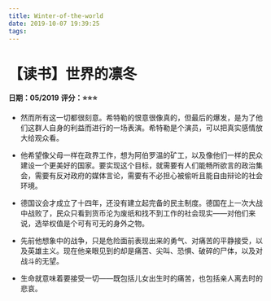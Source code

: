 ```yaml
---
title: Winter-of-the-world
date: 2019-10-07 19:39:25
tags:
---
```


# 【读书】世界的凛冬

**日期：05/2019**
**评分：⭐️⭐️⭐️**

* 然而所有这一切都很刻意。希特勒的恨意很像真的，但最后的爆发，是为了他们这群人自身的利益而进行的一场表演。希特勒是个演员，可以把真实感情放大给观众看。

* 他希望像父母一样在政界工作，想为阿伯罗温的矿工，以及像他们一样的民众建设一个更美好的国家。要实现这个目标，就需要有人们能畅所欲言的政治集会，需要有反对政府的媒体言论，需要有不必担心被偷听且能自由辩论的社会环境。

* 德国议会才成立了十四年，还没有建立起完备的民主制度。德国在上一次大战中战败了，民众只看到货币沦为废纸和找不到工作的社会现实——对他们来说，选举权值是个可有可无的身外之物。

* 先前他想象中的战争，只是危险面前表现出来的勇气、对痛苦的平静接受，以及英雄主义。现在他亲眼见到的却是痛苦、尖叫、恐惧、破碎的尸体，以及对战斗的无望。

* 生命就意味着要接受一切——既包括儿女出生时的痛苦，也包括亲人离去时的悲哀。


